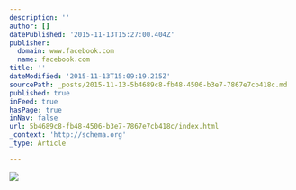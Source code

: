 ```yaml
---
description: ''
author: []
datePublished: '2015-11-13T15:27:00.404Z'
publisher:
  domain: www.facebook.com
  name: facebook.com
title: ''
dateModified: '2015-11-13T15:09:19.215Z'
sourcePath: _posts/2015-11-13-5b4689c8-fb48-4506-b3e7-7867e7cb418c.md
published: true
inFeed: true
hasPage: true
inNav: false
url: 5b4689c8-fb48-4506-b3e7-7867e7cb418c/index.html
_context: 'http://schema.org'
_type: Article

---
```

![](https://scontent-arn2-1.xx.fbcdn.net/hphotos-xaf1/t31.0-8/12034327_449148805257632_1605595758934755743_o.jpg)
